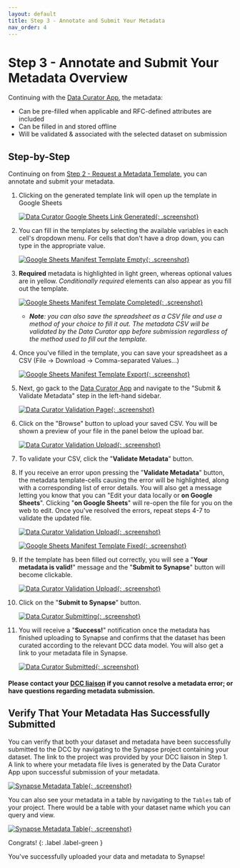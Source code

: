 ```yaml
---
layout: default
title: Step 3 - Annotate and Submit Your Metadata 
nav_order: 4
---
```


# Step 3 - Annotate and Submit Your Metadata Overview

Continuing with the [Data Curator App](https://www.synapse.org/#!Wiki:syn20681266/ENTITY), the metadata:

- Can be pre-filled when applicable and RFC-defined attributes are included 
- Can be filled in and stored offline
- Will be validated & associated with the selected dataset on submission

## Step-by-Step

Continuing on from [Step 2 - Request a Metadata Template](step-2), you can annotate and submit your metadata.

1. Clicking on the generated template link will open up the template in Google Sheets

    [![Data Curator Google Sheets Link Generated](images/screenshots/curator-link-after-1.png){: .screenshot}](images/screenshots/curator-link-after-1.png)

2. You can fill in the templates by selecting the available variables in each cell's dropdown menu. For cells that don't have a drop down, you can type in the appropriate value. 
    
    [![Google Sheets Manifest Template Empty](images/screenshots/gsheets-new-before.png){: .screenshot}](images/screenshots/gsheets-new-before.png)

3. **Required** metadata is highlighted in light green, whereas optional values are in yellow. _Conditionally required_ elements can also appear as you fill out the template.  

    [![Google Sheets Manifest Template Completed](images/screenshots/gsheets-new-error.png){: .screenshot}](images/screenshots/gsheets-new-error.png)

    - _**Note**: you can also save the spreadsheet as a CSV file and use a method of your choice to fill it out. The metadata CSV will be validated by the Data Curator app before submission regardless of the method used to fill out the template._

4. Once you've filled in the template, you can save your spreadsheet as a CSV (File -> Download -> Comma-separated Values...)

    [![Google Sheets Manifest Template Export](images/screenshots/gsheets-new-export.png){: .screenshot}](images/screenshots/gsheets-new-export.png)

5. Next, go gack to the [Data Curator App](https://www.synapse.org/#!Wiki:syn20681266/ENTITY) and navigate to the "Submit & Validate Metadata" step in the left-hand sidebar. 

    [![Data Curator Validation Page](images/screenshots/curator-validate-before.png){: .screenshot}](images/screenshots/curator-validate-before.png)

6. Click on the "Browse" button to upload your saved CSV. You will be shown a preview of your file in the panel below the upload bar. 

    [![Data Curator Validation Upload](images/screenshots/curator-validate-new-after.png){: .screenshot}](images/screenshots/curator-validate-new-after.png)

7. To validate your CSV, click the "**Validate Metadata**" button. 

8. If you receive an error upon pressing the "**Validate Metadata**" button, the metadata template-cells causing the error will be highlighted, along with a corresponding list of error details. You will also get a message letting you know that you can "Edit your data locally or **on Google Sheets**". Clicking "**on Google Sheets**" will re-open the file for you on the web to edit. Once you've resolved the errors, repeat steps 4-7 to validate the updated file. 

    [![Data Curator Validation Upload](images/screenshots/curator-validate-new-error.png){: .screenshot}](images/screenshots/curator-validate-new-error.png)

    [![Google Sheets Manifest Template Fixed](images/screenshots/gsheets-new-fixed.png){: .screenshot}](images/screenshots/gsheets-new-fixed.png)

9. If the template has been filled out correctly, you will see a "**Your metadata is valid!**" message and the "**Submit to Synapse**" button will become clickable.

    [![Data Curator Validation Upload](images/screenshots/curator-validate-fixed-after.png){: .screenshot}](images/screenshots/curator-validate-fixed-after.png)

10. Click on the "**Submit to Synapse**" button.

    [![Data Curator Submitting](images/screenshots/curator-validate-submitting.png){: .screenshot}](images/screenshots/curator-validate-submitting.png)

11. You will receive a "**Success!**" notification once the metadata has finished uploading to Synapse and confirms that the dataset has been curated according to the relevant DCC  data model. You will also get a link to your metadata file in Synapse. 

    [![Data Curator Submitted](images/screenshots/curator-validate-fixed-success.png){: .screenshot}](images/screenshots/curator-validate-fixed-success.png)

  
#### Please contact your [DCC liaison](dcc-liaison) if you cannot resolve a metadata error; or have questions regarding metadata submission.


## Verify That Your Metadata Has Successfully Submitted

You can verify that both your dataset and metadata have been successfully submitted to the DCC by navigating to the Synapse project containing your dataset. The link to the project was provided by your DCC liaison in Step 1.  A link to where your metadata file lives is generated by the Data Curator App upon successful submission of your metadata. 

[![Synapse Metadata Table](images/screenshots/synapse-manifest.png){: .screenshot}](images/screenshots/synapse-manifest.png)

You can also see your metadata in a table by navigating to the `Tables` tab of your project. There would be a table with your dataset name which you can query and view.

[![Synapse Metadata Table](images/screenshots/synapse-dataset-table-before.png){: .screenshot}](images/screenshots/synapse-dataset-table-before.png)

Congrats! 
{: .label .label-green }

You've successfully uploaded your data and metadata to Synapse!
